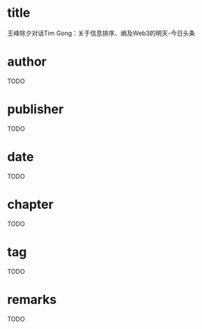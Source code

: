 # title
王峰除夕对话Tim Gong：关于信息排序、熵及Web3的明天-今日头条

# author
TODO

# publisher
TODO

# date
TODO

# chapter
TODO

# tag
TODO

# remarks
TODO
